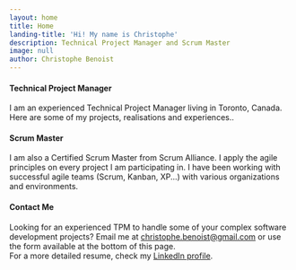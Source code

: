 ```yaml
---
layout: home
title: Home
landing-title: 'Hi! My name is Christophe'
description: Technical Project Manager and Scrum Master
image: null
author: Christophe Benoist
---
```

<h4>Technical Project Manager</h4>
I am an experienced Technical Project Manager living in Toronto, Canada. Here are some of my projects, realisations and experiences..

<h4>Scrum Master</h4>
I am also a Certified Scrum Master from Scrum Alliance. I apply the agile principles on every project I am participating in. I have been working with successful agile teams (Scrum, Kanban, XP...) with various organizations and environments.

<h4>Contact Me</h4>
Looking for an experienced TPM to handle some of your complex software development projects? Email me at <a href="mailto:christophe.benoist@gmail.com">christophe.benoist@gmail.com</a> or use the form available at the bottom of this page.
<br>For a more detailed resume, check my <a href="https://www.linkedin.com/in/christophebenoist/" target="_blank">LinkedIn profile</a>.